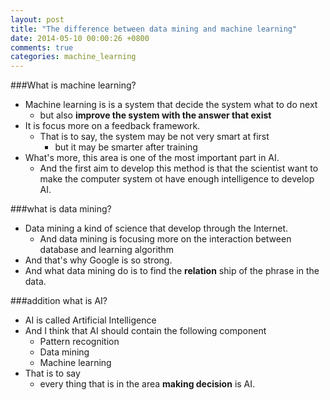 ```yaml
---
layout: post
title: "The difference between data mining and machine learning"
date: 2014-05-10 00:00:26 +0800
comments: true
categories: machine_learning
---
```


###What is machine learning?
- Machine learning is is a system that decide the system what to do next
	- but also **improve the system with the answer that exist**
- It is focus more on a feedback framework.
	- That is to say, the system may be not very smart at first
		- but it may be smarter after training
- What's more, this area is one of the most important part in AI.
	- And the first aim to develop this method is that the scientist want to make the computer system ot have enough intelligence to develop AI.
<!--more-->

###what is data mining?
- Data mining a kind of science that develop through the Internet.
	- And data mining is focusing more on the interaction between database and learning algorithm
- And that's why Google is so strong.
- And what data mining do is to find the **relation** ship of the phrase in the data.


###addition what is AI?
- AI is called Artificial Intelligence
- And I think that AI should contain the following component
	- Pattern recognition
	- Data mining
	- Machine learning
- That is to say
	- every thing that is in the area **making decision** is AI.
